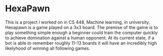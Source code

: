# HexaPawn

This is a project I worked on in CS 448, Machine learning, in university. Hexapawn is a game played on a 3x3 board. The premise of the game
is to play something simple enough a beginner could train the computer quickly to achieve domination against a human opponent. At its
current state, if a bot is able to remember roughly 11-13 boards it will have an incredibly high likelyhood of winning all following games.
